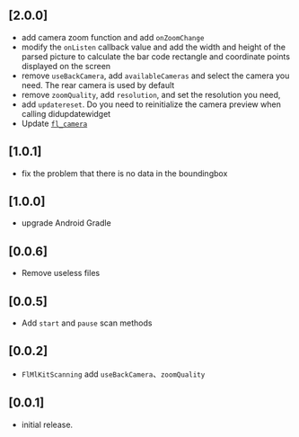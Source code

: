 ## [2.0.0]
 * add camera zoom function and add `onZoomChange`
 * modify the `onListen` callback value and add the width and height of the 
   parsed picture to calculate the bar code rectangle and coordinate points displayed on the screen
 * remove `useBackCamera`, add `availableCameras` and select the camera you need.
   The rear camera is used by default
 * remove `zoomQuality`, add `resolution`, and set the resolution you need, 
 * add `updatereset`. Do you need to reinitialize the camera preview when calling didupdatewidget
 * Update [`fl_camera`](https://pub.dev/packages/fl_camera)
## [1.0.1]
 * fix the problem that there is no data in the boundingbox
## [1.0.0]
 * upgrade Android Gradle
## [0.0.6]
 * Remove useless files
## [0.0.5]
 * Add `start` and `pause` scan methods
## [0.0.2]
 * `FlMlKitScanning` add `useBackCamera`、`zoomQuality`
## [0.0.1]
* initial release.
